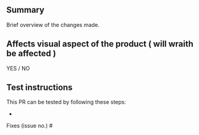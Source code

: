 ## Summary
   
Brief overview of the changes made. 

## Affects visual aspect of the product ( will wraith be affected )

YES / NO

## Test instructions

This PR can be tested by following these steps:

*


Fixes (issue no.) #